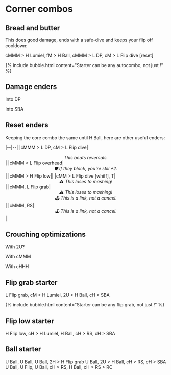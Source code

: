 # Corner combos

## Bread and butter

This does good damage, ends with a safe-dive and keeps your flip off cooldown:

<combo>cMMM > H Lumiel, fM > H Ball, cMMM > L DP, cM > L Flip dive [reset]</combo>

{% include bubble.html content="Starter can be any autocombo, not just <embed medium>!" %}

## Damage enders

Into DP

Into SBA

## Reset enders

Keeping the core combo the same until <combo>H Ball</combo>, here are other useful enders:

|--|--|
|<combo>cMMM > L DP, cM > L Flip dive</combo>|_<center>This beats reversals.</center>_|
|<combo>cMMM > L Flip overhead</combo>|_<center>🛡️ If they block, you're still +2.</center>_|
|<combo>cMMM > H Flip low</combo>||
|<combo>cMM > L Flip dive [whiff], T</combo>|_<center>⚠️ This loses to mashing!</center>_|
|<combo>cMMM, L Flip grab</combo>|_<center>⚠️ This loses to mashing!<br/>🕹️ This is a link, not a cancel.</center>_|
|<combo>cMMM, RS</combo>|_<center>🕹️ This is a link, not a cancel.</center>_|

## Crouching optimizations

With 2U?

With cMMM

With cHHH

## Flip grab starter

<combo>L Flip grab, cM > H Lumiel, 2U > H Ball, cH > SBA</combo>

{% include bubble.html content="Starter can be any flip grab, not just <embed light>!" %}

## <embed heavy> Flip low starter

<combo>H Flip low, cH > H Lumiel, H Ball, cH > RS, cH > SBA</combo>

## <embed unique> Ball starter

<combo>U Ball, U Ball, U Ball, 2H > H Flip grab</combo>
<combo>U Ball, 2U > H Ball, cH > RS, cH > SBA</combo>
<combo>U Ball, U Flip, U Ball, cH > RS, H Ball, cH > RS > RC</combo>
